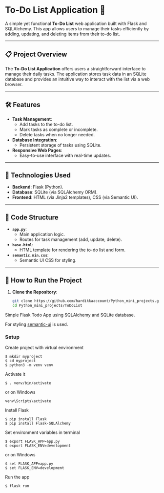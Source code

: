 # To-Do List Application 📝

A simple yet functional **To-Do List** web application built with Flask and SQLAlchemy. This app allows users to manage their tasks efficiently by adding, updating, and deleting items from their to-do list.

---

## 📋 Project Overview

The **To-Do List Application** offers users a straightforward interface to manage their daily tasks. The application stores task data in an SQLite database and provides an intuitive way to interact with the list via a web browser.

---

## 🛠️ Features

- **Task Management**:
  - Add tasks to the to-do list.
  - Mark tasks as complete or incomplete.
  - Delete tasks when no longer needed.
- **Database Integration**:
  - Persistent storage of tasks using SQLite.
- **Responsive Web Pages**:
  - Easy-to-use interface with real-time updates.

---

## 🔧 Technologies Used

- **Backend**: Flask (Python).
- **Database**: SQLite (via SQLAlchemy ORM).
- **Frontend**: HTML (via Jinja2 templates), CSS (via Semantic UI).

---

## 📂 Code Structure

- **`app.py`**:
  - Main application logic.
  - Routes for task management (add, update, delete).
- **`base.html`**:
  - HTML template for rendering the to-do list and form.
- **`semantic.min.css`**:
  - Semantic UI CSS for styling.

---

## 📖 How to Run the Project

1. **Clone the Repository**:
   ```bash
   git clone https://github.com/hardikkaaccount/Python_mini_projects.git
   cd Python_mini_projects/ToDoList

Simple Flask Todo App using SQLAlchemy and SQLite database.

For styling [semantic-ui](https://semantic-ui.com/) is used.

### Setup
Create project with virtual environment

```console
$ mkdir myproject
$ cd myproject
$ python3 -m venv venv
```

Activate it
```console
$ . venv/bin/activate
```

or on Windows
```console
venv\Scripts\activate
```

Install Flask
```console
$ pip install Flask
$ pip install Flask-SQLAlchemy
```

Set environment variables in terminal
```console
$ export FLASK_APP=app.py
$ export FLASK_ENV=development
```

or on Windows
```console
$ set FLASK_APP=app.py
$ set FLASK_ENV=development
```

Run the app
```console
$ flask run
```
